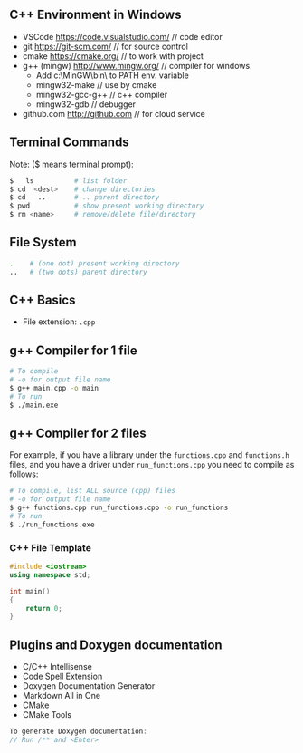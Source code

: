 ## C++ Environment in Windows
- VSCode  https://code.visualstudio.com/   // code editor
- git   https://git-scm.com/        // for source control
- cmake    https://cmake.org/     // to work with project
- g++ (mingw) http://www.mingw.org/  // compiler for windows. 
    - Add c:\MinGW\bin\ to PATH env. variable
    - mingw32-make      // use by cmake
    - mingw32-gcc-g++   // c++ compiler 
    - mingw32-gdb       // debugger
- github.com  http://github.com  // for cloud service

## Terminal Commands 
Note: ($ means terminal prompt):
```bash
$   ls          # list folder 
$ cd  <dest>  	# change directories
$ cd   ..		# .. parent directory 
$ pwd           # show present working directory
$ rm <name>     # remove/delete file/directory
```
## File System
``` bash
.    # (one dot) present working directory
..   # (two dots) parent directory
```
## C++ Basics
- File extension: `.cpp`

## g++ Compiler for 1 file
```bash
# To compile
# -o for output file name
$ g++ main.cpp -o main
# To run
$ ./main.exe
```
## g++ Compiler for 2 files
For example, if you have a library under the `functions.cpp` and `functions.h` files, and you have  a driver under `run_functions.cpp` you need to compile as follows:
```bash
# To compile, list ALL source (cpp) files
# -o for output file name
$ g++ functions.cpp run_functions.cpp -o run_functions
# To run
$ ./run_functions.exe
```

### C++ File Template
```cpp
#include <iostream>
using namespace std;

int main()
{
    return 0;
}
```
## Plugins and Doxygen documentation

- C/C++ Intellisense
- Code Spell Extension 
- Doxygen Documentation Generator
- Markdown All in One
- CMake
- CMake Tools

```cpp
To generate Doxygen documentation: 
// Run /** and <Enter>
```